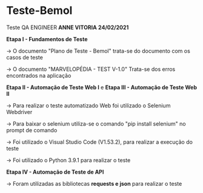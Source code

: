 # Teste-Bemol
Teste QA ENGINEER
**ANNE VITORIA** 
**24/02/2021**

**Etapa I - Fundamentos de Teste**

-> O documento "Plano de Teste - Bemol" trata-se do documento com os casos de teste

-> O documento "MARVELOPÉDIA - TEST V-1.0" Trata-se dos erros encontrados na aplicação

**Etapa II - Automação de Teste Web I** e **Etapa III - Automação de Teste Web II**

-> Para realizar o teste automatizado Web foi utilizado o Selenium Webdriver

-> Para baixar o selenium utiliza-se o comando "pip install selenium" no prompt de comando

-> Foi utilizado o Visual Studio Code (V1.53.2), para realizar a execução do teste

-> Foi utilizado o Python 3.9.1 para realizar o teste


**Etapa IV - Automação de Teste de API**

-> Foram utilizadas as bibliotecas **requests e json** para realizar o teste

